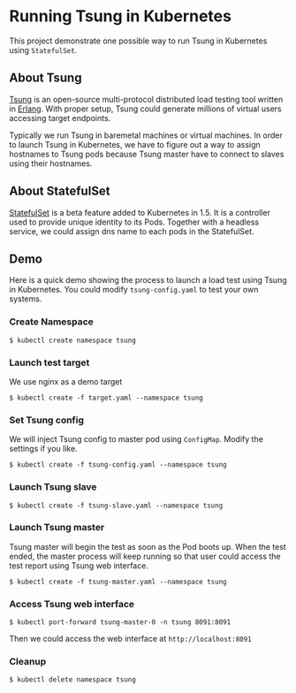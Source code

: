 # Running Tsung in Kubernetes

This project demonstrate one possible way to run Tsung in Kubernetes using `StatefulSet`.

## About Tsung

[Tsung] is an open-source multi-protocol distributed load testing tool written in [Erlang].
With proper setup, Tsung could generate millions of virtual users accessing target endpoints.

Typically we run Tsung in baremetal machines or virtual machines. In order to launch Tsung
in Kubernetes, we have to figure out a way to assign hostnames to Tsung pods because Tsung
master have to connect to slaves using their hostnames.

## About StatefulSet

[StatefulSet] is a beta feature added to Kubernetes in 1.5. It is a controller used to
provide unique identity to its Pods. Together with a headless service, we could assign dns
name to each pods in the StatefulSet.

## Demo

Here is a quick demo showing the process to launch a load test using Tsung in Kubernetes.
You could modify `tsung-config.yaml` to test your own systems.

### Create Namespace

```console
$ kubectl create namespace tsung
```

### Launch test target

We use nginx as a demo target

```console
$ kubectl create -f target.yaml --namespace tsung
```

### Set Tsung config

We will inject Tsung config to master pod using `ConfigMap`. Modify the settings if you like.

```console
$ kubectl create -f tsung-config.yaml --namespace tsung
```

### Launch Tsung slave

```console
$ kubectl create -f tsung-slave.yaml --namespace tsung
```

### Launch Tsung master

Tsung master will begin the test as soon as the Pod boots up. When the test ended,
the master process will keep running so that user could access the test report using
Tsung web interface.

```console
$ kubectl create -f tsung-master.yaml --namespace tsung
```

### Access Tsung web interface

```console
$ kubectl port-forward tsung-master-0 -n tsung 8091:8091
```

Then we could access the web interface at `http://localhost:8091`

### Cleanup

```console
$ kubectl delete namespace tsung
```

[Tsung]: http://tsung.erlang-projects.org/
[Erlang]: https://www.erlang.org/
[StatefulSet]: https://kubernetes.io/docs/concepts/workloads/controllers/statefulset/
